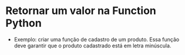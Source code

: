 <h1> Retornar um valor na Function Python </h1>

* Exemplo: criar uma função de cadastro de um produto. Essa função deve garantir que o produto cadastrado está em letra minúscula.